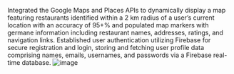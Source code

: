 Integrated the Google Maps and Places APIs to dynamically display a map featuring restaurants identified within a
2 km radius of a user’s current location with an accuracy of 95+% and populated map markers with germane
information including restaurant names, addresses, ratings, and navigation links.
Established user authentication utilizing Firebase for secure registration and login, storing and fetching user profile
data comprising names, emails, usernames, and passwords via a Firebase real-time database.
![image](https://github.com/waffy1901/restaurantLocater/assets/80718213/de3b3ea3-1cfe-4705-9580-61da702279c3)

